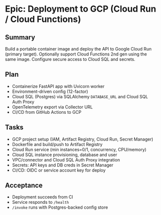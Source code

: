 # Epic: Deployment to GCP (Cloud Run / Cloud Functions)

## Summary
Build a portable container image and deploy the API to Google Cloud Run (primary target). Optionally support Cloud Functions 2nd gen using the same image. Configure secure access to Cloud SQL and secrets.

## Plan
- Containerize FastAPI app with Uvicorn worker
- Environment-driven config (12-factor)
- Cloud SQL (Postgres) via SQLAlchemy `DATABASE_URL` and Cloud SQL Auth Proxy
- OpenTelemetry export via Collector URL
- CI/CD from GitHub Actions to GCP

## Tasks
- GCP project setup (IAM, Artifact Registry, Cloud Run, Secret Manager)
- Dockerfile and build/push to Artifact Registry
- Cloud Run service (min instances=0/1, concurrency, CPU/memory)
- Cloud SQL instance provisioning, database and user
- VPC/connector and Cloud SQL Auth Proxy integration
- Secrets: API keys and DB creds in Secret Manager
- CI/CD: OIDC or service account key for deploy

## Acceptance
- Deployment succeeds from CI
- Service responds to `/health`
- `/invoke` runs with Postgres-backed config store
